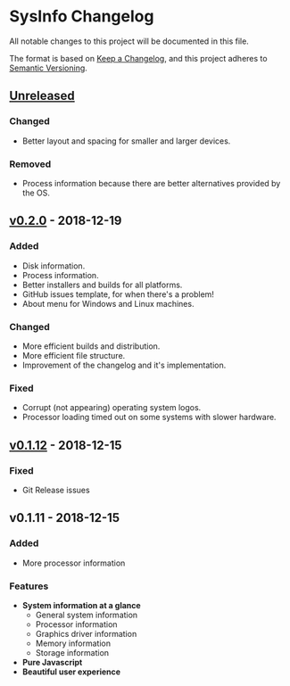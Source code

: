 # SysInfo Changelog
All notable changes to this project will be documented in this file.

The format is based on [Keep a Changelog](https://keepachangelog.com/en/1.0.0/),
and this project adheres to [Semantic Versioning](https://semver.org/spec/v2.0.0.html).

## [Unreleased]
### Changed
- Better layout and spacing for smaller and larger devices.
### Removed
- Process information because there are better alternatives provided by the OS.

## [v0.2.0] - 2018-12-19
### Added
- Disk information.
- Process information.
- Better installers and builds for all platforms.
- GitHub issues template, for when there's a problem!
- About menu for Windows and Linux machines.
### Changed
- More efficient builds and distribution.
- More efficient file structure.
- Improvement of the changelog and it's implementation.
### Fixed
- Corrupt (not appearing) operating system logos.
- Processor loading timed out on some systems with slower hardware.

## [v0.1.12] - 2018-12-15
### Fixed
- Git Release issues

## v0.1.11 - 2018-12-15
### Added
- More processor information

### Features
- **System information at a glance**
  - General system information
  - Processor information
  - Graphics driver information
  - Memory information
  - Storage information
- **Pure Javascript**
- **Beautiful user experience**

[Unreleased]: https://github.com/doccodes/sysinfo/compare/v0.2.0...HEAD
[v0.2.0]: https://github.com/doccodes/sysinfo/compare/v0.1.12...v0.2.0
[v0.1.12]: https://github.com/doccodes/sysinfo/compare/v0.1.11...v0.1.12
